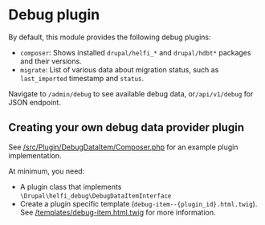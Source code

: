 # Debug plugin

By default, this module provides the following debug plugins:
- `composer`: Shows installed `drupal/helfi_*` and `drupal/hdbt*` packages and their versions.
- `migrate`: List of various data about migration status, such as `last_imported` timestamp and `status`.

Navigate to `/admin/debug` to see available debug data, or`/api/v1/debug` for JSON endpoint.

## Creating your own debug data provider plugin

See [/src/Plugin/DebugDataItem/Composer.php](src/Plugin/DebugDataItem/Composer.php) for an example plugin implementation.

At minimum, you need:
- A plugin class that implements `\Drupal\helfi_debug\DebugDataItemInterface`
- Create a plugin specific template (`debug-item--{plugin_id}.html.twig`). See [/templates/debug-item.html.twig](templates/debug-item.html.twig) for more information.
